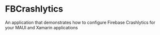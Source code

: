 # FBCrashlytics
An application that demonstrates how to configure Firebase Crashlytics for your MAUI and Xamarin applications 
